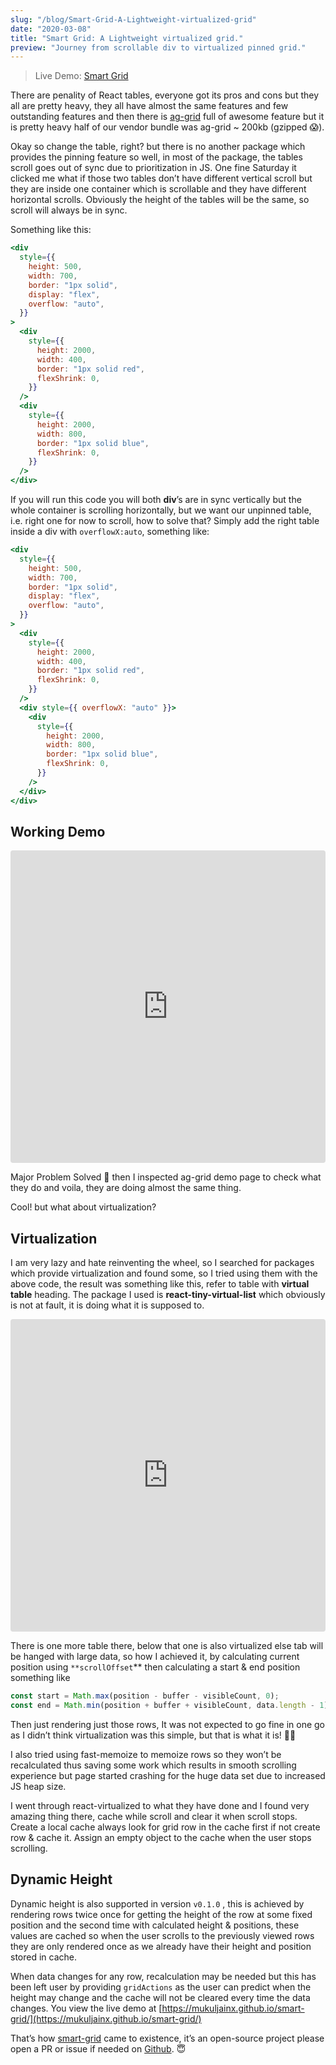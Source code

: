 ```yaml
---
slug: "/blog/Smart-Grid-A-Lightweight-virtualized-grid"
date: "2020-03-08"
title: "Smart Grid: A Lightweight virtualized grid."
preview: "Journey from scrollable div to virtualized pinned grid."
---
```


> Live Demo: [Smart Grid](https://mukuljainx.github.io/smart-grid/)

There are penality of React tables, everyone got its pros and cons but they all are pretty heavy, they all have almost the same features and few outstanding features and then there is [ag-grid](https://www.ag-grid.com/) full of awesome feature but it is pretty heavy half of our vendor bundle was ag-grid ~ 200kb (gzipped 😱).

Okay so change the table, right? but there is no another package which provides the pinning feature so well, in most of the package, the tables scroll goes out of sync due to prioritization in JS. One fine Saturday it clicked me what if those two tables don’t have different vertical scroll but they are inside one container which is scrollable and they have different horizontal scrolls. Obviously the height of the tables will be the same, so scroll will always be in sync.

Something like this:

```jsx
<div
  style={{
    height: 500,
    width: 700,
    border: "1px solid",
    display: "flex",
    overflow: "auto",
  }}
>
  <div
    style={{
      height: 2000,
      width: 400,
      border: "1px solid red",
      flexShrink: 0,
    }}
  />
  <div
    style={{
      height: 2000,
      width: 800,
      border: "1px solid blue",
      flexShrink: 0,
    }}
  />
</div>
```

If you will run this code you will both **div**’s are in sync vertically but the whole container is scrolling horizontally, but we want our unpinned table, i.e. right one for now to scroll, how to solve that? Simply add the right table inside a div with `overflowX:auto`, something like:

```jsx
<div
  style={{
    height: 500,
    width: 700,
    border: "1px solid",
    display: "flex",
    overflow: "auto",
  }}
>
  <div
    style={{
      height: 2000,
      width: 400,
      border: "1px solid red",
      flexShrink: 0,
    }}
  />
  <div style={{ overflowX: "auto" }}>
    <div
      style={{
        height: 2000,
        width: 800,
        border: "1px solid blue",
        flexShrink: 0,
      }}
    />
  </div>
</div>
```

## Working Demo

<iframe src="https://codesandbox.io/embed/sad-kilby-0y4pl?fontsize=14&hidenavigation=1&theme=dark&view=preview"
     style="width:100%; height:500px; border:0; border-radius: 4px; overflow:hidden;"
     title="virtualized-table"
     allow="accelerometer; ambient-light-sensor; camera; encrypted-media; geolocation; gyroscope; hid; microphone; midi; payment; usb; vr; xr-spatial-tracking"
     sandbox="allow-forms allow-modals allow-popups allow-presentation allow-same-origin allow-scripts"
   ></iframe>

Major Problem Solved 🎉 then I inspected ag-grid demo page to check what they do and voila, they are doing almost the same thing.

Cool! but what about virtualization?

## Virtualization

I am very lazy and hate reinventing the wheel, so I searched for packages which provide virtualization and found some, so I tried using them with the above code, the result was something like this, refer to table with **virtual table** heading. The package I used is **react-tiny-virtual-list** which obviously is not at fault, it is doing what it is supposed to.

<iframe src="https://codesandbox.io/embed/table-virtual-j1o8u?fontsize=14&hidenavigation=1&theme=dark&view=preview"
     style="width:100%; height:500px; border:0; border-radius: 4px; overflow:hidden;"
     title="table-virtual"
     allow="accelerometer; ambient-light-sensor; camera; encrypted-media; geolocation; gyroscope; hid; microphone; midi; payment; usb; vr; xr-spatial-tracking"
     sandbox="allow-forms allow-modals allow-popups allow-presentation allow-same-origin allow-scripts"
   ></iframe>

There is one more table there, below that one is also virtualized else tab will be hanged with large data, so how I achieved it, by calculating current position using `**scrollOffset`\*\* then calculating a start & end position something like

```jsx
const start = Math.max(position - buffer - visibleCount, 0);
const end = Math.min(position + buffer + visibleCount, data.length - 1);
```

Then just rendering just those rows, It was not expected to go fine in one go as I didn’t think virtualization was this simple, but that is what it is! 🙅‍♂️

I also tried using fast-memoize to memoize rows so they won’t be recalculated thus saving some work which results in smooth scrolling experience but page started crashing for the huge data set due to increased JS heap size.

I went through react-virtualized to what they have done and I found very amazing thing there, cache while scroll and clear it when scroll stops. Create a local cache always look for grid row in the cache first if not create row & cache it. Assign an empty object to the cache when the user stops scrolling.

## Dynamic Height

Dynamic height is also supported in version `v0.1.0` , this is achieved by rendering rows twice once for getting the height of the row at some fixed position and the second time with calculated height & positions, these values are cached so when the user scrolls to the previously viewed rows they are only rendered once as we already have their height and position stored in cache.

When data changes for any row, recalculation may be needed but this has been left user by providing `gridActions` as the user can predict when the height may change and the cache will not be cleared every time the data changes. You view the live demo at [https://mukuljainx.github.io/smart-grid/](https://mukuljainx.github.io/smart-grid/)

That’s how [smart-grid](https://mukuljainx.github.io/smart-grid/) came to existence, it’s an open-source project please open a PR or issue if needed on [Github](https://github.com/mukuljainx/smart-grid). 😇
